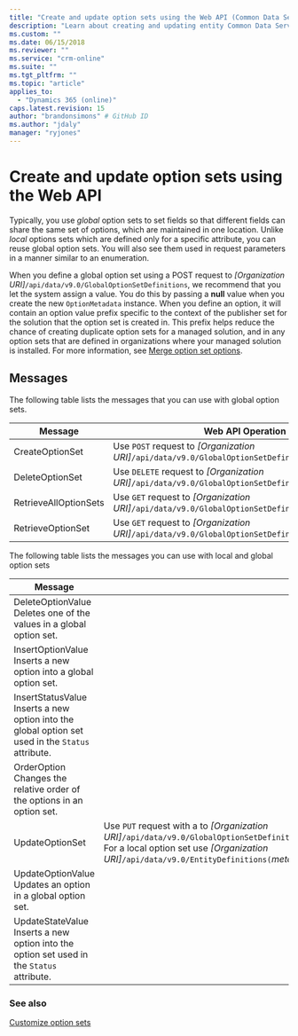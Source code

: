 ```yaml
---
title: "Create and update option sets using the Web API (Common Data Service for Apps) | Microsoft Docs"
description: "Learn about creating and updating entity Common Data Service for Apps uses a metadata driven architecture to provide the flexibility to create custom entities and additional system entity attributes."
ms.custom: ""
ms.date: 06/15/2018
ms.reviewer: ""
ms.service: "crm-online"
ms.suite: ""
ms.tgt_pltfrm: ""
ms.topic: "article"
applies_to: 
  - "Dynamics 365 (online)"
caps.latest.revision: 15
author: "brandonsimons" # GitHub ID
ms.author: "jdaly"
manager: "ryjones"
---
```


# Create and update option sets using the Web API

Typically, you use *global* option sets to set fields so that different fields can share the same set of options, which are maintained in one location. Unlike *local* options sets which are defined only for a specific attribute, you can reuse global option sets. You will also see them used in request parameters in a manner similar to an enumeration.  
  
When you define a global option set using a POST request to *[Organization URI]*`/api/data/v9.0/GlobalOptionSetDefinitions`, 
we recommend that you let the system assign a value. You do this by passing a **null** value when you create the 
new `OptionMetadata` instance. When you define an option, it will contain an option value prefix specific to the 
context of the publisher set for the solution that the option set is created in. 
This prefix helps reduce the chance of creating duplicate option sets for a managed solution, 
and in any option sets that are defined in organizations where your managed solution is installed. For more information, 
see [Merge option set options](../understand-managed-solutions-merged.md#merge-option-set-options).

 ## Messages  
 The following table lists the messages that you can use with global option sets.  
  
|Message|Web API Operation|  
|--|--|
|CreateOptionSet|Use `POST` request to *[Organization URI]*`/api/data/v9.0/GlobalOptionSetDefinitions`.|
|DeleteOptionSet|Use `DELETE` request to *[Organization URI]*`/api/data/v9.0/GlobalOptionSetDefinitions(`*metadataid*`)`.|
|RetrieveAllOptionSets|Use `GET` request to *[Organization URI]*`/api/data/v9.0/GlobalOptionSetDefinitions`.| 
|RetrieveOptionSet|Use `GET` request to *[Organization URI]*`/api/data/v9.0/GlobalOptionSetDefinitions(`*metadataid*`)`.|   


The following table lists the messages you can use with local and global option sets

|Message|Web API Operation|  
|--|--|
|DeleteOptionValue</br>Deletes one of the values in a global option set.|<xref href="Microsoft.Dynamics.CRM.DeleteOptionValue?text=DeleteOptionValue Action" />  
|InsertOptionValue</br>Inserts a new option into a global option set.|<xref href="Microsoft.Dynamics.CRM.InsertOptionValue?text=InsertOptionValue Action" />| 
|InsertStatusValue</br>Inserts a new option into the global option set used in the `Status` attribute.|<xref href="Microsoft.Dynamics.CRM.InsertStatusValue?text=InsertStatusValue Action" />|
|OrderOption</br>Changes the relative order of the options in an option set.|<xref href="Microsoft.Dynamics.CRM.OrderOption?text=OrderOption Action" />|
|UpdateOptionSet|Use `PUT` request with a <xref href="Microsoft.Dynamics.CRM.OptionSetMetadata?text=OptionSetMetadata EntityType" /> to *[Organization URI]*`/api/data/v9.0/GlobalOptionSetDefinitions(`*metadataid*`)/Microsoft.Dynamics.CRM.OptionSetMetadata`<br />For a local option set use *[Organization URI]*`/api/data/v9.0/EntityDefinitions(`*metadataid*`)/Attributes(`*metadataid*`)/Microsoft.Dynamics.CRM.PicklistAttributeMetadata/OptionSet`.|
|UpdateOptionValue</br>Updates an option in a global option set.|<xref href="Microsoft.Dynamics.CRM.UpdateOptionValue?text=UpdateOptionValue Action" />|
|UpdateStateValue</br>Inserts a new option into the option set used in the `Status` attribute.|<xref href="Microsoft.Dynamics.CRM.UpdateStateValue?text=UpdateStateValue Action" />|

### See also

[Customize option sets](../org-service/metadata-option-sets.md)